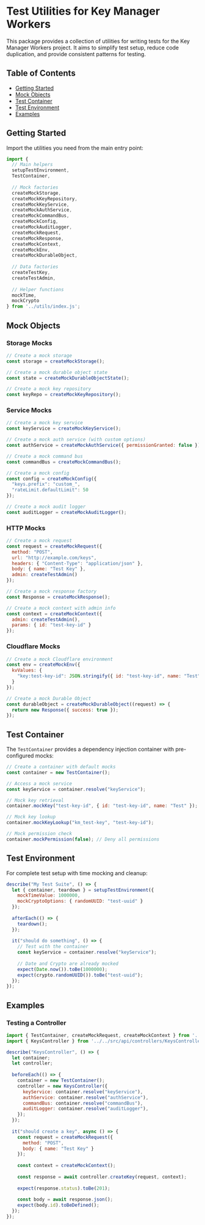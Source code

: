 # Test Utilities for Key Manager Workers

This package provides a collection of utilities for writing tests for the Key Manager Workers project. It aims to simplify test setup, reduce code duplication, and provide consistent patterns for testing.

## Table of Contents

- [Getting Started](#getting-started)
- [Mock Objects](#mock-objects)
- [Test Container](#test-container)
- [Test Environment](#test-environment)
- [Examples](#examples)

## Getting Started

Import the utilities you need from the main entry point:

```javascript
import { 
  // Main helpers
  setupTestEnvironment,
  TestContainer,
  
  // Mock factories
  createMockStorage,
  createMockKeyRepository,
  createMockKeyService,
  createMockAuthService,
  createMockCommandBus,
  createMockConfig,
  createMockAuditLogger,
  createMockRequest,
  createMockResponse,
  createMockContext,
  createMockEnv,
  createMockDurableObject,
  
  // Data factories
  createTestKey,
  createTestAdmin,
  
  // Helper functions
  mockTime,
  mockCrypto
} from '../utils/index.js';
```

## Mock Objects

### Storage Mocks

```javascript
// Create a mock storage
const storage = createMockStorage();

// Create a mock durable object state
const state = createMockDurableObjectState();

// Create a mock key repository
const keyRepo = createMockKeyRepository();
```

### Service Mocks

```javascript
// Create a mock key service
const keyService = createMockKeyService();

// Create a mock auth service (with custom options)
const authService = createMockAuthService({ permissionGranted: false });

// Create a mock command bus
const commandBus = createMockCommandBus();

// Create a mock config
const config = createMockConfig({
  "keys.prefix": "custom_",
  "rateLimit.defaultLimit": 50
});

// Create a mock audit logger
const auditLogger = createMockAuditLogger();
```

### HTTP Mocks

```javascript
// Create a mock request
const request = createMockRequest({
  method: "POST",
  url: "http://example.com/keys",
  headers: { "Content-Type": "application/json" },
  body: { name: "Test Key" },
  admin: createTestAdmin()
});

// Create a mock response factory
const Response = createMockResponse();

// Create a mock context with admin info
const context = createMockContext({
  admin: createTestAdmin(),
  params: { id: "test-key-id" }
});
```

### Cloudflare Mocks

```javascript
// Create a mock Cloudflare environment
const env = createMockEnv({
  kvValues: {
    "key:test-key-id": JSON.stringify({ id: "test-key-id", name: "Test" })
  }
});

// Create a mock Durable Object
const durableObject = createMockDurableObject((request) => {
  return new Response({ success: true });
});
```

## Test Container

The `TestContainer` provides a dependency injection container with pre-configured mocks:

```javascript
// Create a container with default mocks
const container = new TestContainer();

// Access a mock service
const keyService = container.resolve("keyService");

// Mock key retrieval
container.mockKey("test-key-id", { id: "test-key-id", name: "Test" });

// Mock key lookup
container.mockKeyLookup("km_test-key", "test-key-id");

// Mock permission check
container.mockPermission(false); // Deny all permissions
```

## Test Environment

For complete test setup with time mocking and cleanup:

```javascript
describe("My Test Suite", () => {
  let { container, teardown } = setupTestEnvironment({
    mockTimeValue: 1000000,
    mockCryptoOptions: { randomUUID: "test-uuid" }
  });
  
  afterEach(() => {
    teardown();
  });
  
  it("should do something", () => {
    // Test with the container
    const keyService = container.resolve("keyService");
    
    // Date and Crypto are already mocked
    expect(Date.now()).toBe(1000000);
    expect(crypto.randomUUID()).toBe("test-uuid");
  });
});
```

## Examples

### Testing a Controller

```javascript
import { TestContainer, createMockRequest, createMockContext } from '../utils/index.js';
import { KeysController } from '../../src/api/controllers/KeysController.js';

describe("KeysController", () => {
  let container;
  let controller;
  
  beforeEach(() => {
    container = new TestContainer();
    controller = new KeysController({
      keyService: container.resolve("keyService"),
      authService: container.resolve("authService"),
      commandBus: container.resolve("commandBus"),
      auditLogger: container.resolve("auditLogger"),
    });
  });
  
  it("should create a key", async () => {
    const request = createMockRequest({
      method: "POST",
      body: { name: "Test Key" }
    });
    
    const context = createMockContext();
    
    const response = await controller.createKey(request, context);
    
    expect(response.status).toBe(201);
    
    const body = await response.json();
    expect(body.id).toBeDefined();
  });
});
```